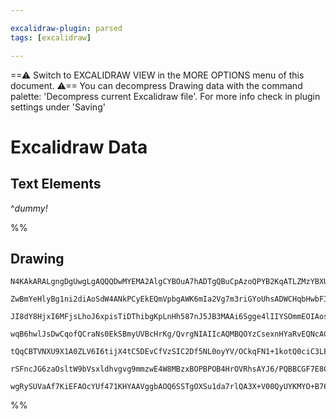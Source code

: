 ```yaml
---

excalidraw-plugin: parsed
tags: [excalidraw]

---
```

==⚠  Switch to EXCALIDRAW VIEW in the MORE OPTIONS menu of this document. ⚠== You can decompress Drawing data with the command palette: 'Decompress current Excalidraw file'. For more info check in plugin settings under 'Saving'


# Excalidraw Data

## Text Elements

^_dummy!_

%%
## Drawing
```compressed-json
N4KAkARALgngDgUwgLgAQQQDwMYEMA2AlgCYBOuA7hADTgQBuCpAzoQPYB2KqATLZMzYBXUtiRoIACyhQ4zZAHoFAc0JRJQgEYA6bGwC2CgF7N6hbEcK4OCtptbErHALRY8RMpWdx8Q1TdIEfARcZgRmBShcZQUebQB2bQBWGjoghH0EDihmbgBtcDBQMBKIEm4IAAliOAB1AGEAWUkANQAZYkbMJgBVZwAlADkABgAVQdSSyFhECsJ9aKR+Usxu

ZwBmYeHlyBg1ni2diAoSdW4ANkPCyEkEQmVpbgAWK6mIa2Vg7m3riGYoUhsADWCHqbHwbFIFQB1mYcFwgWyk1Kmlw2CBykBQg4xDBEKhEhhHDhCKyUGRkAAZoR8PgAMqwL4SQQeCl/AHAhC1U6Sbh8X7/QEghkwJnoFnlI5Yh4ccK5NAARiObHh2DUe0Vr1KmOEcAAksR5ag8gBdI6U8iZA3cDhCWlHQg4rAVXDDNlYnGy5hG232gUIBDEbjxeI8

JI8dY8HjxI6MFjsLhoJ6xpisTiDThibgKpLnHh587nJ5JB3MAAi6Sgge4lIIYSOmmEOIAosFMtkjaajkI4MRcFWg4r4utC8MC8MABxJCdHIgcIE2u34WdsdHVtC1/D137YIT/Axl/u4bjFN6ZUgLEijLDk5nWEEwZyaBBRAA6HFQn9QdIAim1nEq35/tQqAKvEWzvl+QFtIBv7/oBOYQR+X5wQA+s2mAgXBAEgQcwzvpBKF/s4fDQSBlz4chn5wT

wqB6hwlJsDwCqofQCraNs0EkSBmyUVBcHrKg/QvrgNIAIIcAQMBQOYzCsexnHYaRvEQNcAC+Rz/P2e4VMwuCMEG5o0gg1oSEY9QABoANIIKh2AAJoAPIAFpiQAjvo/S4LUjnnJSABizlssw7jiMa1xgEqEUKtcZo7oCcCLrShRqeAcWQLgcBwAy/Zhae0C3JkFREA85LLAwhAIBQABCaIYh6uLgpCFQAMSUu1HXIhAu6kIiUB6lW+gMkKoJNQS6A

tQqCBTVNXU9X1A0ZLV6I6tijX4tC5DEvCfVzSIC2Df5NL0oyYV/OCkqFN1+1kotQ0ciC3LEGcaD8qU823YNw2ciKYrnay5Ufdkd39MIMpytmgM3cDg2Oaq6rZlq129Z9GT+ZwUD+bg+g0hqqAlldQP9YdGN0oQRhhQcUMozDGTXpgUBiSViboMElJlYT0PExkOWkIzvVsBQty4IOqC+sunM09z+jNjiYkC0LISi+8Ct7VLd3y4CFCjPAZ0NV1IWA

rSFncJG6zaOsltW9bVsxldhvgvg9mmzwE4W8MBzxBOPBPOB4HrOVRhsAYJ6/PQBBCGF7E8Cl1MHRkoNrV6RoQPr5WYiQZMU3yPzaqQmdVolaAE3nJCNGwxAILLuCaMEoubtupfrc1aCnpA1XgsrpDKKiAAUzExrwYG4cPqDDMkACUbLCcodoIhU3d9xGnHL7hmwgePSRT7Hkt9d9IJwzJnA+ku5UWtjCDCU6+ccMoodvFkNd19wAKR0c2BEEXqCv

wgRySUVaAf7KiEFAOcYUf471KHYAAVggbAOQ6SSTgOXSu1da7rlQA3X+V00QyUYKMYO+B76lBmGdMIwR4EJjZLufc+gdazDQOLFca5651mwW8fAoRGaUPwYQpK+AUrgA0nQakwQjTAFSmpIAA===
```
%%